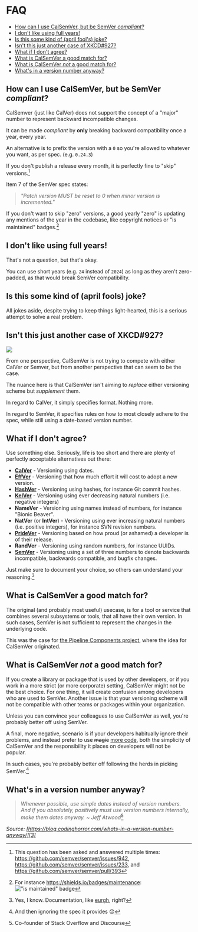 # FAQ

<!-- toc -->

- [How can I use CalSemVer, but be SemVer _compliant_?](#how-can-i-use-calsemver-but-be-semver-_compliant_)
- [I don't like using full years!](#i-dont-like-using-full-years)
- [Is this some kind of (april fool's) joke?](#is-this-some-kind-of-april-fools-joke)
- [Isn't this just another case of XKCD#927?](#isnt-this-just-another-case-of-xkcd%23927)
- [What if I don't agree?](#what-if-i-dont-agree)
- [What is CalSemVer a good match for?](#what-is-calsemver-a-good-match-for)
- [What is CalSemVer _not_ a good match for?](#what-is-calsemver-_not_-a-good-match-for)
- [What's in a version number anyway?](#whats-in-a-version-number-anyway)

<!-- tocstop -->

## How can I use CalSemVer, but be SemVer _compliant_?

CalSemver (just like CalVer) does not support the concept of a "major" number to represent backward incompatible changes.

It can be made _compliant_ by **only** breaking backward compatibility once a year, every year.

An alternative is to prefix the version with a `0` so you're allowed to whatever you want, as per spec. (e.g. `0.24.3`)

If you don't publish a release every month, it is perfectly fine to "skip" versions.[^3]

Item 7 of the SemVer spec states:

> _"Patch version MUST be reset to 0 when minor version is incremented."_

If you don't want to skip "zero" versions, a good yearly "zero" is updating any mentions of the year in the codebase, like copyright notices or "is maintained" badges.[^4]

## I don't like using full years!

That's not a question, but that's okay.

You can use short years (e.g. `24` instead of `2024`) as long as they aren't zero-padded, as that would break SemVer compatibility.

## Is this some kind of (april fools) joke?

All jokes aside, despite trying to keep things light-hearted, this is a serious attempt to solve a real problem.

## Isn't this just another case of XKCD#927?

[![](https://imgs.xkcd.com/comics/standards.png)][1]

From one perspective, CalSemVer is not trying to compete with either CalVer or Semver, but from another perspective that can seem to be the case.

The nuance here is that CalSemVer isn't aiming to _replace_ either versioning scheme but _supplement_ them.

In regard to CalVer, it simply specifies format. Nothing more.

In regard to SemVer, it specifies rules on how to most closely adhere to the spec, while still using a date-based version number.

## What if I don't agree?

Use something else. Seriously, life is too short and there are plenty of perfectly acceptable alternatives out there:

- [**CalVer**][4] - Versioning using dates.
- [**EffVer**][5] - Versioning that how much effort it will cost to adopt a new version.
- [**HashVer**][6] - Versioning using hashes, for instance Git commit hashes.
- [**KelVer**][7] - Versioning using ever decreasing natural numbers (i.e. negative integers)
- **NameVer** - Versioning using names instead of numbers, for instance "Bionic Beaver".
- **NatVer** (or **IntVer**) - Versioning using ever increasing natural numbers (i.e. positive integers), for instance SVN revision numbers.
- [**PrideVer**][8] - Versioning based on how proud (or ashamed) a developer is of their release.
- **RandVer** - Versioning using random numbers, for instance UUIDs.
- [**SemVer**][9] - Versioning using a set of three numbers to denote backwards incompatible, backwards compatible, and bugfix  changes.

Just make sure to document your choice, so others can understand your reasoning.[^5]

## What is CalSemVer a good match for?

The original (and probably most useful) usecase, is for a tool or service that combines several subsystems or tools, that all have their own version. In such cases, SemVer is not sufficient to represent the changes in the underlying code.

This was the case for [the Pipeline Components project](https://pipeline-components.dev/), where the idea for CalSemVer originated.

## What is CalSemVer _not_ a good match for?

If you create a library or package that is used by other developers,  or if you work in a  more strict (or more corporate) setting, CalSemVer might not be the best choice. For one thing, it will create confusion among developers who are used to SemVer.
Another issue is that your versioning scheme will not be compatible with other teams or packages within your organization.

Unless you can convince your colleagues to use CalSemVer as well, you're probably better off using SemVer.

A final, more negative, scenario is if your developers habitually ignore their problems, and instead prefer to use <del>magic</del> <ins>more code</ins>, both the simplicity of CalSemVer and the responsibility it places on developers will not be popular.

In such cases, you're probably better off following the herds in picking SemVer.[^1]

## What's in a version number anyway?

> _Whenever possible, use simple dates instead of version numbers. And if you absolutely, positively *must* use version numbers internally, make them dates anyway. ~ Jeff Atwood_[^2]

_Source: [https://blog.codinghorror.com/whats-in-a-version-number-anyway/][3]_

[^1]: And then ignoring the spec it provides 😞
[^2]: Co-founder of Stack Overflow and Discourse
[^3]: This question has been asked and answered multiple times: <a href="https://github.com/semver/semver/issues/942">https://github.com/semver/semver/issues/942</a>, <a href="https://github.com/semver/semver/issues/233">https://github.com/semver/semver/issues/233</a>, and <a href="https://github.com/semver/semver/pull/393">https://github.com/semver/semver/pull/393</a>
[^4]: For instance https://shields.io/badges/maintenance: !["is maintained" badge](https://img.shields.io/maintenance/yes/2025)
[^5]: Yes, I know. Documentation, like [eurgh][2], right?

[1]: https://www.explainxkcd.com/wiki/index.php/927:_Standards
[2]: https://en.wiktionary.org/wiki/#English
[3]: https://blog.codinghorror.com/whats-in-a-version-number-anyway/
[4]: https://calver.org/
[5]: https://jacobtomlinson.dev/effver/
[6]: https://miniscruff.github.io/hashver/
[7]: https://rybl.net/software-engineering/2022/06/08/kelvin-versioning.html
[8]: https://mastodon.online/@nikitonsky/113691789641950263
[9]: https://semver.org/
